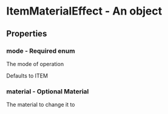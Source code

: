 

# ItemMaterialEffect - An object



## Properties



### mode - Required enum



 The mode of operation



Defaults to ITEM



### material - Optional Material



 The material to change it to

